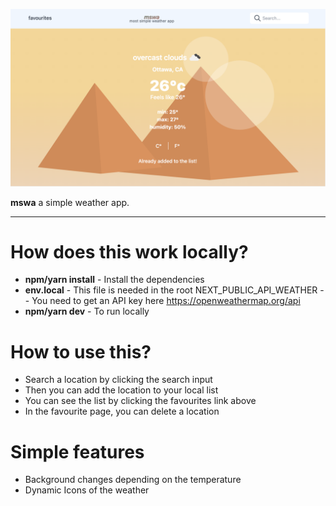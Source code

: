 ![](docs/readme.png)

**mswa** a simple weather app.

---

# How does this work locally?

- **npm/yarn install** - Install the dependencies
- **env.local** - This file is needed in the root
  NEXT_PUBLIC_API_WEATHER
  -- You need to get an API key here https://openweathermap.org/api
- **npm/yarn dev** - To run locally

# How to use this?

- Search a location by clicking the search input
- Then you can add the location to your local list
- You can see the list by clicking the favourites link above
- In the favourite page, you can delete a location

# Simple features

- Background changes depending on the temperature
- Dynamic Icons of the weather

